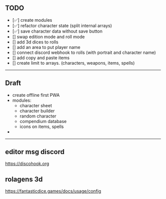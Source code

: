 ## TODO
- [✅] create modules
- [✅] refactor character state (split internal arrays)
- [✅] save character data without save button
- [] swap edition mode and roll mode
- [] add 3d dices to rolls
- [] add an area to put player name
- [] connect discord webhook to rolls (with portrait and character name)
- [] add copy and paste items
- [] create limit to arrays. (characters, weapons, items, spells)

---
## Draft
- create offline first PWA
- modules:
    - character sheet
    - character builder
    - random character
    - compendium database
    - icons on items, spells
- 

---
## editor msg discord
https://discohook.org

## rolagens 3d
https://fantasticdice.games/docs/usage/config